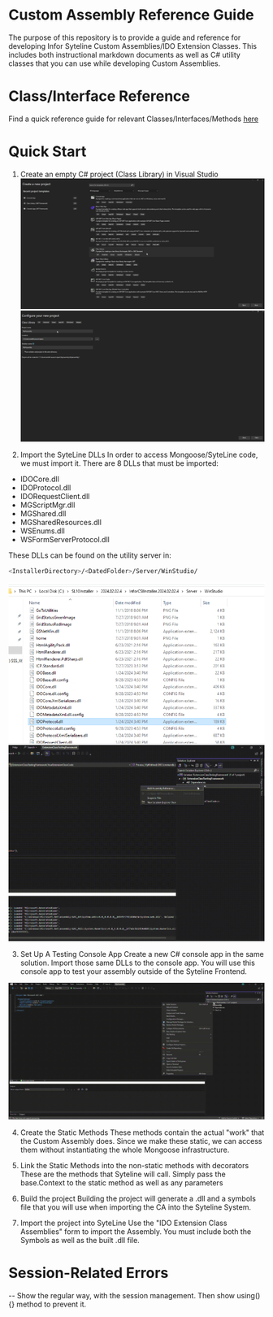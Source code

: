 # Custom Assembly Reference Guide

The purpose of this repository is to provide a guide and reference for developing Infor Syteline Custom Assemblies/IDO Extension Classes.
This includes both instructional markdown documents as well as C# utility classes that you can use while developing Custom Assemblies.

# Class/Interface Reference

Find a quick reference guide for relevant Classes/Interfaces/Methods [here]('./reference.md')

# Quick Start

1. Create an empty C# project (Class Library) in Visual Studio
![Create a class library](./images/newproject.png "Create a new project")
![Name your project](./images/newproject_name.png "Name the project")

2. Import the SyteLine DLLs
In order to access Mongoose/SyteLine code, we must import it. There are 8 DLLs that must be imported:
- IDOCore.dll 
- IDOProtocol.dll 
- IDORequestClient.dll 
- MGScriptMgr.dll 
- MGShared.dll 
- MGSharedResources.dll 
- WSEnums.dll 
- WSFormServerProtocol.dll 

These DLLs can be found on the utility server in:
```sh
<InstallerDirectory>/<DatedFolder>/Server/WinStudio/
```

![Get the DLL from the server](./images/dll_location.png "Find the DLLs")
![Import the DLL](./images/importthedll.gif "Import the DLL")

3. Set Up A Testing Console App
Create a new C# console app in the same solution. Import those same DLLs to the console app. You will use this console app to test your assembly outside of the Syteline Frontend.

![Add a Console App to the Project](./images/AddTestingApp.gif "Add the console app to the project") 

4. Create the Static Methods
These methods contain the actual "work" that the Custom Assembly does. Since we make 
these static, we can access them without instantiating the whole Mongoose infrastructure.

5. Link the Static Methods into the non-static methods with decorators
These are the methods that Syteline will call. Simply pass the base.Context to the static method as well as any parameters 

6. Build the project
Building the project will generate a .dll and a symbols file that you will use when importing the CA into the Syteline System.

7. Import the project into SyteLine 
Use the "IDO Extension Class Assemblies" form to import the Assembly. You must include 
both the Symbols as well as the built .dll file.



# Session-Related Errors
-- Show the regular way, with the session management. Then show using(){} method to prevent it.
